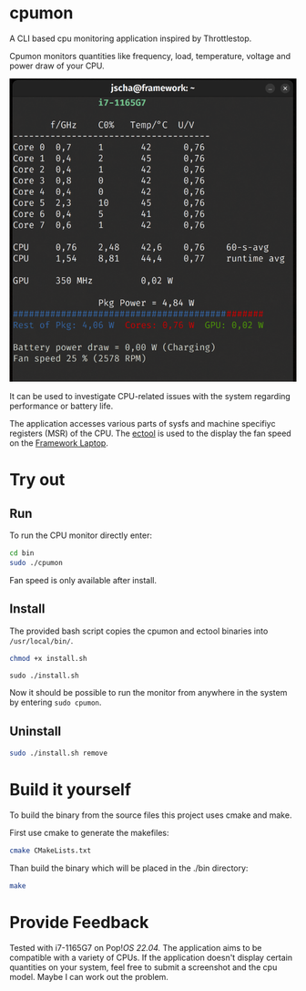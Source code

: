 # cpumon
A CLI based cpu monitoring application inspired by Throttlestop.

Cpumon monitors quantities like frequency, load, temperature, voltage and power draw of your CPU.

![cpumon](docs/cpumon.png)

It can be used to investigate CPU-related issues with the system regarding performance or battery life.

The application accesses various parts of sysfs and machine specifiyc registers (MSR) of the CPU.
The [ectool](https://github.com/DHowett/framework-ec) is used to the display the fan speed on the [Framework Laptop](https://frame.work/us). 

# Try out
## Run

To run the CPU monitor directly enter:

```bash
cd bin
sudo ./cpumon
```
Fan speed is only available after install.

## Install

The provided bash script copies the cpumon and ectool binaries into `/usr/local/bin/`.

```bash
chmod +x install.sh
```
```
sudo ./install.sh
```
Now it should be possible to run the monitor from anywhere in the system by entering `sudo cpumon`.

## Uninstall

```bash
sudo ./install.sh remove
```

# Build it yourself

To build the binary from the source files this project uses cmake and make.

First use cmake to generate the makefiles:

```bash
cmake CMakeLists.txt
```

Than build the binary which will be placed in the ./bin directory:
```bash
make
```

# Provide Feedback

Tested with i7-1165G7 on Pop!_OS 22.04._ The application aims to be compatible with a variety of CPUs. If the application doesn't display certain quantities on your system, feel free to submit a screenshot and the cpu model. Maybe I can work out the problem.